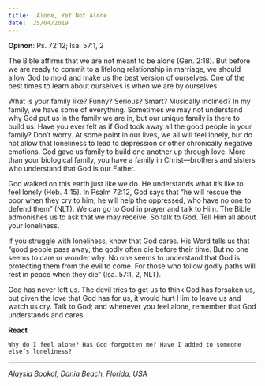```yaml
---
title:  Alone, Yet Not Alone
date:  25/04/2019
---
```


**Opinon**: Ps. 72:12; Isa. 57:1, 2

The Bible affirms that we are not meant to be alone (Gen. 2:18). But before we are ready to commit to a lifelong relationship in marriage, we should allow God to mold and make us the best version of ourselves. One of the best times to learn about ourselves is when we are by ourselves.

What is your family like? Funny? Serious? Smart? Musically inclined? In my family, we have some of everything. Sometimes we may not understand why God put us in the family we are in, but our unique family is there to build us. Have you ever felt as if God took away all the good people in your family? Don’t worry. At some point in our lives, we all will feel lonely, but do not allow that loneliness to lead to depression or other chronically negative emotions. God gave us family to build one another up through love. More than your biological family, you have a family in Christ—brothers and sisters who understand that God is our Father.

God walked on this earth just like we do. He understands what it’s like to feel lonely (Heb. 4:15). In Psalm 72:12, God says that “he will rescue the poor when they cry to him; he will help the oppressed, who have no one to defend them” (NLT). We can go to God in prayer and talk to Him. The Bible admonishes us to ask that we may receive. So talk to God. Tell Him all about your loneliness.

If you struggle with loneliness, know that God cares. His Word tells us that “good people pass away; the godly often die before their time. But no one seems to care or wonder why. No one seems to understand that God is protecting them from the evil to come. For those who follow godly paths will rest in peace when they die” (Isa. 57:1, 2, NLT).

God has never left us. The devil tries to get us to think God has forsaken us, but given the love that God has for us, it would hurt Him to leave us and watch us cry. Talk to God; and whenever you feel alone, remember that God understands and cares.

**React**

`Why do I feel alone? Has God forgotten me? Have I added to someone else’s loneliness?`

---

_Alaysia Bookal, Dania Beach, Florida, USA_